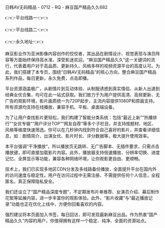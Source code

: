 日韩AV无码精品 - 0712 - RQ - 麻豆国产精品久久682

👉👉平台线路一👈👈

👉👉平台线路二👈👈

👉👉永久地址👈👈

麻豆影业作为亚洲影像内容创作的佼佼者，其出品在剧情设计、视觉表现与演员阵容等方面始终保持高水准，深受影迷欢迎。“麻豆国产精品久久”这一关键词的流行，代表着用户对于高品质、更新持久、风格多样的视频资源平台的高度认可。为此，我们搭建了本专页，围绕“日韩AV无码精品”的核心方向，整合麻豆国产精品系列作品，每日更新，永久免费，点击即播。

平台资源涵盖极广，从剧情片到互动体验、从制服诱惑到真实情侣、从新人出道到经典女优合集，均可在此一站式获取。我们致力于为用户提供高清、高频更新、无广告的观影环境，影片画质统一为720P起步，主流内容提供1080P和原画支持。所有资源均支持在线播放，兼容手机、平板、桌面端设备。

为了让用户查找影片更轻松，我们构建了智能分类系统：包括“最近上新”“热播排行”“女优专辑”“用户评分TOP”“网友自荐”等多个子栏目，并支持按题材、地区、风格等维度快速筛选。你可以在几秒钟内找到符合自己喜好的影片，并查看详细信息，如：剧情简介、出演女优、影片时长、评分数据等，极大提升使用效率。

本平台强调“干净播放”，所以播放页无跳转、无广告脚本、无插件要求，只需点击播放键，即可直接加载影片内容。此外，播放器支持倍速播放、分辨率切换、进度记忆、全屏显示等功能，兼容各种网络环境，让你观影更自由、更顺畅。

技术上，我们已实现多地区CDN分发及多线路备份播放，全面提升平台在国内外的访问速度与稳定性。用户在访问过程中无需注册、不需提供任何个人信息，全程匿名，真正保障隐私安全。

我们还设立了“国产精品深度专题”，不定期发布片单推荐、女演员介绍、幕后制作花絮等延展内容，进一步丰富你的观影体验。此外，“影片收藏”与“最近播放记录”功能也正在优化上线中，方便你回看喜欢的内容。

强烈建议将本页面加入书签，每日回访，即可发现最新麻豆出品。作为热衷“国产精品久久”内容的用户，你值得拥有这样一个稳定、纯净、全面的资源站点。
